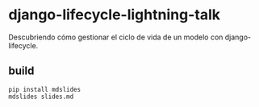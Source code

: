 # django-lifecycle-lightning-talk
Descubriendo cómo gestionar el ciclo de vida de un modelo con django-lifecycle.

## build
```shell
pip install mdslides
mdslides slides.md
```
